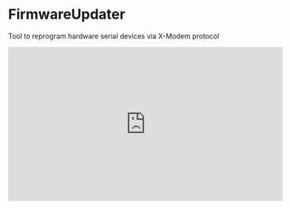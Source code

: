 # FirmwareUpdater
Tool to reprogram hardware serial devices via X-Modem protocol

<iframe width="560" height="315" src="https://www.youtube.com/embed/8U4GN5SFNHA" frameborder="0" allow="accelerometer; autoplay; encrypted-media; gyroscope; picture-in-picture" allowfullscreen></iframe>

